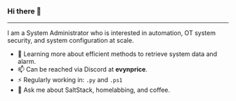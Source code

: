 ### Hi there 👋
---

I am a System Administrator who is interested in automation, OT system security, and system configuration at scale.

* 🌱 Learning more about efficient methods to retrieve system data and alarm.
* 📫 Can be reached via Discord at **evynprice**.
* ⚡ Regularly working in: `.py` and `.ps1`
* 💬 Ask me about SaltStack, homelabbing, and coffee.
